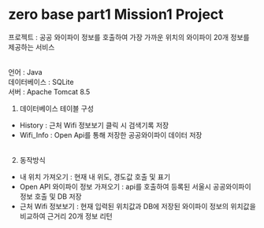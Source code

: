 # zero base part1 Mission1 Project

프로젝트 : 공공 와이파이 정보를 호출하여 가장 가까운 위치의 와이파이 20개 정보를 제공하는 서비스 <br> <br>

언어 : Java <br>
데이터베이스 : SQLite <br>
서버 : Apache Tomcat 8.5 <br>

1. 데이터베이스 테이블 구성 <br>
- History : 근처 Wifi 정보보기 클릭 시 검색기록 저장 <br>
- Wifi_Info : Open Api를 통해 저장한 공공와이파이 데이터 저장  <br> <br>

2. 동작방식 <br>
- 내 위치 가져오기 : 현재 내 위도, 경도값 호출 및 표기 <br>
- Open API 와이파이 정보 가져오기 : api를 호출하여 등록된 서울시 공공와이파이 정보 호출 및 DB 저장 <br>
- 근처 Wifi 정보보기 : 현재 입력된 위치값과 DB에 저장된 와이파이 정보의 위치값을 비교하여 근거리 20개 정보 리턴


